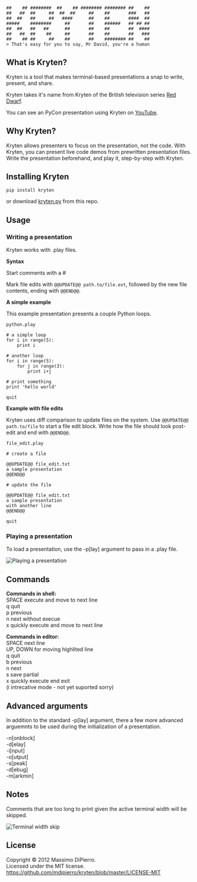 ````
##    ## ########  ##    ## ######## ######## ##    ## 
##   ##  ##     ##  ##  ##     ##    ##       ###   ## 
##  ##   ##     ##   ####      ##    ##       ####  ## 
#####    ########     ##       ##    ######   ## ## ## 
##  ##   ##   ##      ##       ##    ##       ##  #### 
##   ##  ##    ##     ##       ##    ##       ##   ### 
##    ## ##     ##    ##       ##    ######## ##    ##
> That's easy for you to say, Mr David, you're a human
````

## What is Kryten?

Kryten is a tool that makes terminal-based presentations a snap to write, present, and share.

Kryten takes it's name from Kryten of the British television series [Red Dwarf](http://www.youtube.com/watch?v=CrUuuyg0Y54).

You can see an PyCon presentation using Kryten on [YouTube](http://www.youtube.com/watch?v=M5IPlMe83yI).

## Why Kryten?

Kryten allows presenters to focus on the presentation, not the code. With Kryten, you can present live code demos from prewritten presentation files. Write the presentation beforehand, and play it, step-by-step with Kryten.

## Installing Kryten  
	pip install kryten
or download [kryten.py](https://github.com/mdipierro/kryten/blob/master/kryten.py) from this repo.
	

## Usage

### Writing a presentation

Kryten works with .play files.

**Syntax**

Start comments with a #

Mark file edits with `@@UPDATE@@ path.to/file.ext`, followed by the new file contents, ending with `@@END@@`.

**A simple example**

This example presentation presents a couple Python loops.
    
`python.play`

```
# a simple loop
for i in range(5):
    print i

# another loop
for i in range(5):
    for j in range(3):
        print i+j

# print something
print 'hello world'

quit
```

**Example with file edits**

Kryten uses diff comparison to update files on the system. Use `@@UPDATE@@ path.to/file` to start a file edit block. Write how the file should look post-edit and end with `@@END@@`.

`file_edit.play`

```
# create a file

@@UPDATE@@ file_edit.txt
a sample presentation
@@END@@

# update the file

@@UPDATE@@ file_edit.txt
a sample presentation
with another line
@@END@@

quit
```

### Playing a presentation

To load a presentation, use the -p[lay] argument to pass in a .play file.

![Playing a presentation](https://photos-1.dropbox.com/t/0/AACl_2MJwzVWlZClFKmhlBQY2URtOkpY3XzN1Ts1Bb4Vvg/10/1096930/png/2048x1536/2/1355234400/0/2/screenshot_python.png/nOVHlQnBi-fYrt4OMqd7vbNS4CpX1k5Ok324UfG9AmI)

## Commands

__Commands in shell:__  
SPACE execute and move to next line  
q quit  
p previous  
n next without execue  
x quickly execute and move to next line  

__Commands in editor:__  
SPACE next line  
UP, DOWN for moving highlited line  
q quit  
b previous  
n next  
s save partial  
x quickly execute end exit  
(i intrecative mode - not yet suported sorry)
	
## Advanced arguments

In addition to the standard -p[lay] argument, there a few more advanced arguemnts to be used during the initialization of a presentation.

-n[onblock]  
-d[elay]  
-i[nput]  
-o[utput]  
-s[peak]  
-d[ebug]  
-m[arkmin]

## Notes

Comments that are too long to print given the active terminal width will be skipped.

![Terminal width skip](https://photos-3.dropbox.com/t/0/AADkXabxY9qy6eBLhYpdV8anUE132k2ciLSLxgOLam_rKg/10/1096930/png/1024x768/2/1355238000/0/2/termin_width_skip.png/1BOavK5QAIHRc0LwqigkIwemk41NHzQh9qqOFb8OlC4)

## License
Copyright © 2012 Massimo DiPierro.  
Licensed under the MIT license.  
<https://github.com/mdipierro/kryten/blob/master/LICENSE-MIT>